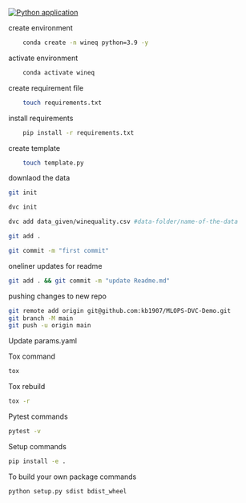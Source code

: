 [![Python application](https://github.com/kb1907/MLOPS-DVC-Demo/actions/workflows/ci-cd.yaml/badge.svg)](https://github.com/kb1907/MLOPS-DVC-Demo/actions/workflows/ci-cd.yaml)

create environment

```bash
    conda create -n wineq python=3.9 -y
```

activate environment

```bash
    conda activate wineq
```

create requirement file

```bash
    touch requirements.txt
```

install requirements

```bash
    pip install -r requirements.txt
```

create template

```bash
    touch template.py
```

downlaod the data

```bash
git init
```

```bash
dvc init
```

```bash
dvc add data_given/winequality.csv #data-folder/name-of-the-data
```

```bash
git add .
```

```bash
git commit -m "first commit"
```

oneliner updates for readme

```bash
git add . && git commit -m "update Readme.md"
```

pushing changes to new repo

```bash
git remote add origin git@github.com:kb1907/MLOPS-DVC-Demo.git
git branch -M main
git push -u origin main
```

Update params.yaml

Tox command

```bash
tox
```

Tox rebuild

```bash
tox -r
```

Pytest commands

```bash
pytest -v
```

Setup commands

```bash
pip install -e .
```

To build your own package commands

```bash
python setup.py sdist bdist_wheel
```
